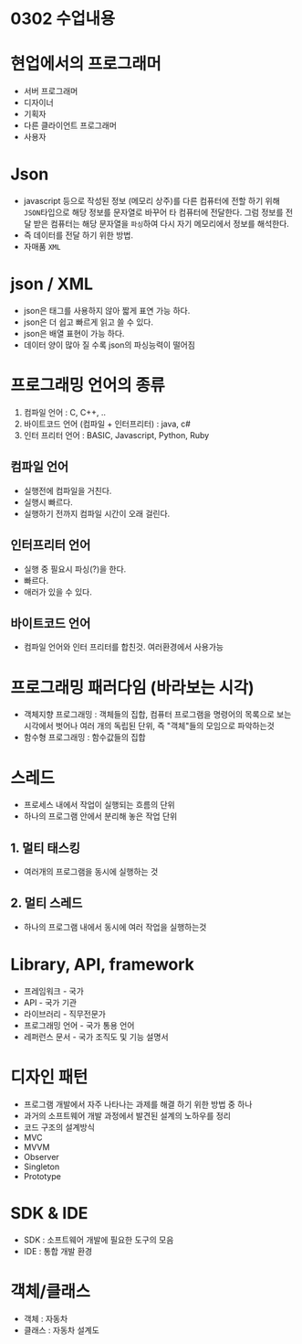 # 0302 수업내용
# 현업에서의 프로그래머
- 서버 프로그래머
- 디자이너
- 기획자
- 다른 클라이언트 프로그래머
- 사용자

# Json
- javascript 등으로 작성된 정보 (메모리 상주)를 다른 컴퓨터에 전할 하기 위해 `JSON`타입으로 해당 정보를 문자열로 바꾸어 타 컴퓨터에 전달한다. 그럼 정보를 전달 받은 컴퓨터는 해당 문자열을 `파싱`하여 다시 자기 메모리에서 정보를 해석한다.
- 즉 데이터를 전달 하기 위한 방법.
- 자매품 `XML`

# json / XML
- json은 태그를 사용하지 않아 짧게 표연 가능 하다.
- json은 더 쉽고 빠르게 읽고 쓸 수 있다.
- json은 배열 표현이 가능 하다.
- 데이터 양이 많아 질 수록 json의 파싱능력이 떨어짐

# 프로그래밍 언어의 종류
1. 컴파일 언어 : C, C++, ..
2. 바이트코드 언어 (컴파일 + 인터프리터) : java, c#
3. 인터 프리터 언어 : BASIC, Javascript, Python, Ruby

## 컴파일 언어
- 실행전에 컴파일을 거친다.
- 실행시 빠르다.
- 실행하기 전까지 컴파일 시간이 오래 걸린다.

## 인터프리터 언어
- 실행 중 필요시 파싱(?)을 한다.
- 빠르다.
- 애러가 있을 수 있다.

## 바이트코드 언어
- 컴파일 언어와 인터 프리터를 합친것. 여러환경에서 사용가능

# 프로그래밍 패러다임 (바라보는 시각)
- 객체지향 프로그래밍 : 객체들의 집합, 컴퓨터 프로그램을 명령어의 목록으로 보는 시각에서 벗어나 여러 개의 독립된 단위, 즉 "객체"들의 모임으로 파악하는것
- 함수형 프로그래밍 : 함수값들의 집합

# 스레드
- 프로세스 내에서 작업이 실행되는 흐름의 단위
- 하나의 프로그램 안에서 분리해 놓은 작업 단위
## 1. 멀티 태스킹
- 여러개의 프로그램을 동시에 실행하는 것
## 2. 멀티 스레드
- 하나의 프로그램 내에서 동시에 여러 작업을 실행하는것

# Library, API, framework
- 프레임워크 - 국가
- API - 국가 기관
- 라이브러리 - 직무전문가
- 프로그래밍 언어 - 국가 통용 언어
- 레퍼런스 문서 - 국가 조직도 및 기능 설명서

# 디자인 패턴
- 프로그램 개발에서 자주 나타나는 과제를 해결 하기 위한 방법 중 하나
- 과거의 소프트웨어 개발 과정에서 발견된 설계의 노하우를 정리
- 코드 구조의 설계방식
- MVC
- MVVM
- Observer
- Singleton
- Prototype

# SDK & IDE
- SDK : 소프트웨어 개발에 필요한 도구의 모음
- IDE : 통합 개발 환경

# 객체/클래스
- 객체 : 자동차
- 클래스 : 자동차 설계도
